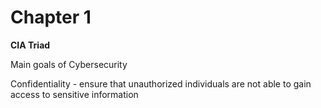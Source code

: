 # Chapter 1
**CIA Triad**

Main goals of Cybersecurity

Confidentiality - ensure that unauthorized individuals are not able to gain access to sensitive information
